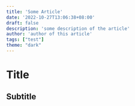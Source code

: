 ```yaml
---
title: 'Some Article'
date: '2022-10-27T13:06:38+08:00'
draft: false
description: 'some description of the article'
author: 'author of this article'
tags: ["test"]
theme: "dark"
---
```


# Title

## Subtitle